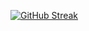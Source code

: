 [![GitHub Streak](https://streak-stats.demolab.com/arabellamejorada=DenverCoder1)](https://git.io/streak-stats)
